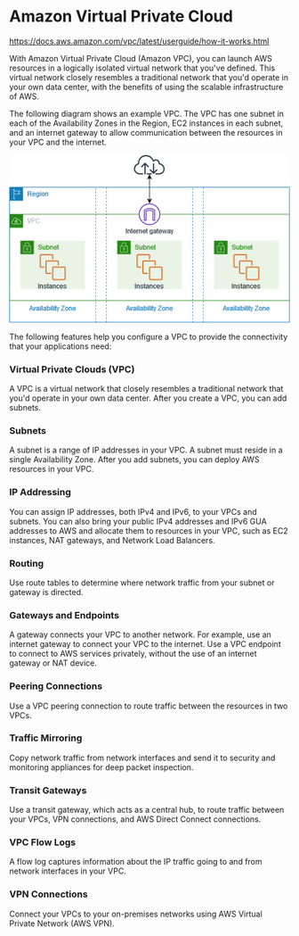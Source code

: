 # Amazon Virtual Private Cloud
https://docs.aws.amazon.com/vpc/latest/userguide/how-it-works.html

With Amazon Virtual Private Cloud (Amazon VPC), you can launch AWS resources in a logically isolated virtual network that you've defined. This virtual network closely resembles a traditional network that you'd operate in your own data center, with the benefits of using the scalable infrastructure of AWS.

The following diagram shows an example VPC. The VPC has one subnet in each of the Availability Zones in the Region, EC2 instances in each subnet, and an internet gateway to allow communication between the resources in your VPC and the internet.

![vpc](../images/vpc.png)

The following features help you configure a VPC to provide the connectivity that your applications need:

### Virtual Private Clouds (VPC)
A VPC is a virtual network that closely resembles a traditional network that you'd operate in your own data center. After you create a VPC, you can add subnets.

### Subnets
A subnet is a range of IP addresses in your VPC. A subnet must reside in a single Availability Zone. After you add subnets, you can deploy AWS resources in your VPC.

### IP Addressing
You can assign IP addresses, both IPv4 and IPv6, to your VPCs and subnets. You can also bring your public IPv4 addresses and IPv6 GUA addresses to AWS and allocate them to resources in your VPC, such as EC2 instances, NAT gateways, and Network Load Balancers.

### Routing
Use route tables to determine where network traffic from your subnet or gateway is directed.

### Gateways and Endpoints
A gateway connects your VPC to another network. For example, use an internet gateway to connect your VPC to the internet. Use a VPC endpoint to connect to AWS services privately, without the use of an internet gateway or NAT device.

### Peering Connections
Use a VPC peering connection to route traffic between the resources in two VPCs.

### Traffic Mirroring
Copy network traffic from network interfaces and send it to security and monitoring appliances for deep packet inspection.

### Transit Gateways
Use a transit gateway, which acts as a central hub, to route traffic between your VPCs, VPN connections, and AWS Direct Connect connections.

### VPC Flow Logs
A flow log captures information about the IP traffic going to and from network interfaces in your VPC.

### VPN Connections
Connect your VPCs to your on-premises networks using AWS Virtual Private Network (AWS VPN).

